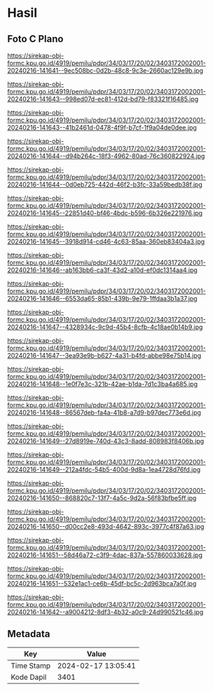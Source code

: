 # Hasil

## Foto C Plano

https://sirekap-obj-formc.kpu.go.id/4919/pemilu/pdpr/34/03/17/20/02/3403172002001-20240216-141641--9ec508bc-0d2b-48c8-9c3e-2660ac129e9b.jpg

https://sirekap-obj-formc.kpu.go.id/4919/pemilu/pdpr/34/03/17/20/02/3403172002001-20240216-141643--998ed07d-ec81-412d-bd79-f83321f16485.jpg

https://sirekap-obj-formc.kpu.go.id/4919/pemilu/pdpr/34/03/17/20/02/3403172002001-20240216-141643--41b2461d-0478-4f9f-b7cf-1f9a04de0dee.jpg

https://sirekap-obj-formc.kpu.go.id/4919/pemilu/pdpr/34/03/17/20/02/3403172002001-20240216-141644--d94b264c-18f3-4962-80ad-76c360822924.jpg

https://sirekap-obj-formc.kpu.go.id/4919/pemilu/pdpr/34/03/17/20/02/3403172002001-20240216-141644--0d0eb725-442d-46f2-b3fc-33a59bedb38f.jpg

https://sirekap-obj-formc.kpu.go.id/4919/pemilu/pdpr/34/03/17/20/02/3403172002001-20240216-141645--22851d40-bf46-4bdc-b596-6b326e221976.jpg

https://sirekap-obj-formc.kpu.go.id/4919/pemilu/pdpr/34/03/17/20/02/3403172002001-20240216-141645--3918d914-cd46-4c63-85aa-360eb83404a3.jpg

https://sirekap-obj-formc.kpu.go.id/4919/pemilu/pdpr/34/03/17/20/02/3403172002001-20240216-141646--ab163bb6-ca3f-43d2-a10d-ef0dc1314aa4.jpg

https://sirekap-obj-formc.kpu.go.id/4919/pemilu/pdpr/34/03/17/20/02/3403172002001-20240216-141646--6553da65-85b1-439b-9e79-1ffdaa3b1a37.jpg

https://sirekap-obj-formc.kpu.go.id/4919/pemilu/pdpr/34/03/17/20/02/3403172002001-20240216-141647--4328934c-9c9d-45b4-8cfb-4c18ae0b14b9.jpg

https://sirekap-obj-formc.kpu.go.id/4919/pemilu/pdpr/34/03/17/20/02/3403172002001-20240216-141647--3ea93e9b-b627-4a31-b4fd-abbe98e75b14.jpg

https://sirekap-obj-formc.kpu.go.id/4919/pemilu/pdpr/34/03/17/20/02/3403172002001-20240216-141648--1e0f7e3c-321b-42ae-b1da-7d1c3ba4a685.jpg

https://sirekap-obj-formc.kpu.go.id/4919/pemilu/pdpr/34/03/17/20/02/3403172002001-20240216-141648--86567deb-fa4a-41b8-a7d9-b97dec773e6d.jpg

https://sirekap-obj-formc.kpu.go.id/4919/pemilu/pdpr/34/03/17/20/02/3403172002001-20240216-141649--27d8919e-740d-43c3-8add-808983f8406b.jpg

https://sirekap-obj-formc.kpu.go.id/4919/pemilu/pdpr/34/03/17/20/02/3403172002001-20240216-141649--212a4fdc-54b5-400d-9d8a-1ea4728d76fd.jpg

https://sirekap-obj-formc.kpu.go.id/4919/pemilu/pdpr/34/03/17/20/02/3403172002001-20240216-141650--868820c7-13f7-4a5c-9d2a-56f83bfbe5ff.jpg

https://sirekap-obj-formc.kpu.go.id/4919/pemilu/pdpr/34/03/17/20/02/3403172002001-20240216-141650--d00cc2e8-493d-4642-893c-3977c4f87a63.jpg

https://sirekap-obj-formc.kpu.go.id/4919/pemilu/pdpr/34/03/17/20/02/3403172002001-20240216-141651--58d46a72-c3f9-4dac-837a-557860033628.jpg

https://sirekap-obj-formc.kpu.go.id/4919/pemilu/pdpr/34/03/17/20/02/3403172002001-20240216-141651--532e1ac1-ce6b-45df-bc5c-2d963bca7a0f.jpg

https://sirekap-obj-formc.kpu.go.id/4919/pemilu/pdpr/34/03/17/20/02/3403172002001-20240216-141642--a9004212-8df3-4b32-a0c9-24d990521c46.jpg


## Metadata

| Key        | Value               |
| ---------- | ------------------- |
| Time Stamp | 2024-02-17 13:05:41 |
| Kode Dapil | 3401                |



